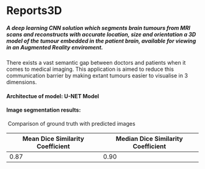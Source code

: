 # Reports3D
##### A deep learning CNN solution which segments brain tumours from MRI scans and reconstructs with accurate location, size and orientation a 3D model of the tumour embedded in the patient brain, available for viewing in an Augmented Reality enviroment.

There exists a vast semantic gap between doctors and patients when it comes to medical imaging. This application is aimed to reduce this communication barrier by making extant tumours easier to visualise in 3 dimensions.

#### Architectue of model: U-NET Model

#### Image segmentation results:
<img src="" />
Comparison of ground truth with predicted images

| Mean Dice Similarity Coefficient | Median Dice Similarity Coefficient |
| ------------- | ------------- |
| 0.87  | 0.90  |
